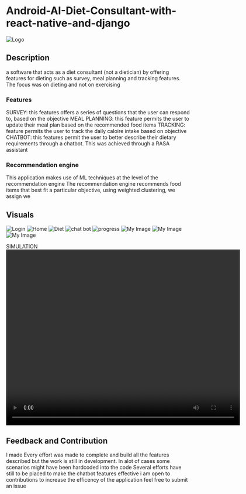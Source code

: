 # Android-AI-Diet-Consultant-with-react-native-and-django
![Logo](images/logo.png)
## Description
a software that acts as a diet consultant (not a dietician) by offering features for dieting such as survey, meal planning and tracking features.
The focus was on dieting and not on exercising

### Features
SURVEY: this features offers a series of questions that the user can respond to, based on the objective
MEAL PLANNING: this feature permits the user to update their meal plan based on the recommended food items
TRACKING: feature permits the user to track the daily caloire intake based on objective 
CHATBOT: this features permit the user to better describe their dietary requirements through a chatbot. This was achieved through a RASA assistant

### Recommendation engine
This application makes use of ML techniques at the level of the recommendation engine
The recommendation engine recommends food items that best fit a particular objective, using weighted clustering, we assign we

## Visuals
![Login](images/login.jpg)
![Home](images/home.jpg)
![Diet](images/diet.jpg)
![chat bot](images/chatbot.jpg)
![progress](images/progress.jpg)
![My Image](images/notification.jpg)
![My Image](images/survey.jpg)
![My Image](images/sidebar.jpg)

SIMULATION
<video width="640" height="480" controls>
  <source src="gif/VID-20240726-WA0006.mp4" type="video/mp4">
  Your browser does not support the video tag.
</video>

## Feedback and Contribution
I made Every effort was made to complete and build all the features described but the work is still in development.
In alot of cases some scenarios might have been hardcoded into the code
Several efforts have still to be placed to make the chatbot features effective
i am open to contributions to increase the efficency of the application
feel free to submit an issue 
